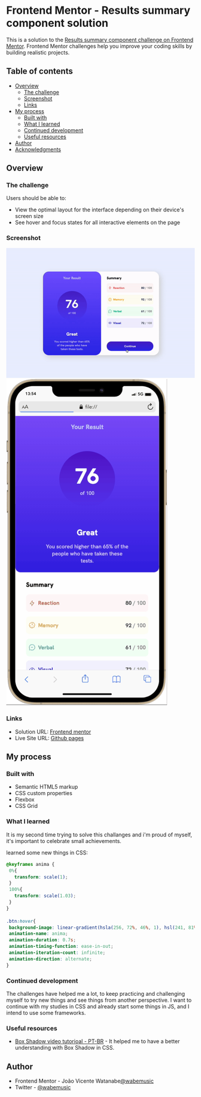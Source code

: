 # Frontend Mentor - Results summary component solution

This is a solution to the [Results summary component challenge on Frontend Mentor](https://www.frontendmentor.io/challenges/results-summary-component-CE_K6s0maV). Frontend Mentor challenges help you improve your coding skills by building realistic projects. 
## Table of contents

- [Overview](#overview)
  - [The challenge](#the-challenge)
  - [Screenshot](#screenshot)
  - [Links](#links)
- [My process](#my-process)
  - [Built with](#built-with)
  - [What I learned](#what-i-learned)
  - [Continued development](#continued-development)
  - [Useful resources](#useful-resources)
- [Author](#author)
- [Acknowledgments](#acknowledgments)

## Overview

### The challenge

Users should be able to:

- View the optimal layout for the interface depending on their device's screen size
- See hover and focus states for all interactive elements on the page

### Screenshot

![Web](result-summary-component/assets/screenshots/gif/web.gif)
![Mobile](result-summary-component/assets/screenshots/gif/mobile.gif)


### Links

- Solution URL: [Frontend mentor](https://your-solution-url.com)
- Live Site URL: [Github pages](https://your-live-site-url.com)


## My process

### Built with

- Semantic HTML5 markup
- CSS custom properties
- Flexbox
- CSS Grid

### What I learned
 It is my second time trying to solve this challanges and i'm proud of myself, it's important to celebrate small achievements.

 learned some new things in CSS:
 ```css
@keyframes anima {
  0%{
    transform: scale(1);
  }
  100%{
    transform: scale(1.03);
  }
}

.btn:hover{
  background-image: linear-gradient(hsla(256, 72%, 46%, 1), hsl(241, 81%, 54%));
  animation-name: anima;
  animation-duration: 0.7s;
  animation-timing-function: ease-in-out;
  animation-iteration-count: infinite;
  animation-direction: alternate;
}

```
 
### Continued development
The challenges have helped me a lot, to keep practicing and challenging myself to try new things and see things from another perspective.
I want to continue with my studies in CSS and already start some things in JS, and I intend to use some frameworks.

### Useful resources

- [Box Shadow video tutorioal - PT-BR](https://www.youtube.com/watch?v=xrftarUZl44&t=302s&ab_channel=dpw) - It helped me to have a better understanding with Box Shadow in CSS.

## Author

- Frontend Mentor - João Vicente Watanabe[@wabemusic](https://www.frontendmentor.io/profile/wabemusic)
- Twitter - [@wabemusic](https://www.twitter.com/wabemusic)

